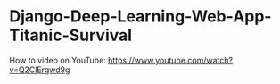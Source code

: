 # Django-Deep-Learning-Web-App-Titanic-Survival
How to video on YouTube: https://www.youtube.com/watch?v=Q2ClErgwd9g
